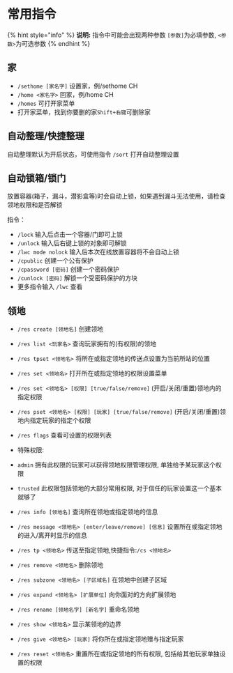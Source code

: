 # 常用指令

{% hint style="info" %}
**说明:** 指令中可能会出现两种参数 `[参数]`为必填参数, `<参数>`为可选参数
{% endhint %}

## 家
* `/sethome [家名字]` 设置家，例/sethome CH
* `/home <家名字>` 回家，例/home CH
* `/homes` 可打开家菜单
* 打开家菜单，找到你要删的家`Shift+右键`可删除家

## 自动整理/快捷整理

自动整理默认为开启状态，可使用指令 `/sort` 打开自动整理设置

## 自动锁箱/锁门

放置容器(箱子，漏斗，潜影盒等)时会自动上锁，如果遇到漏斗无法使用，请检查领地权限和是否解锁

指令：

* `/lock` 输入后点击一个容器/门即可上锁
* `/unlock` 输入后右键上锁的对象即可解锁
* `/lwc mode nolock` 输入后本次在线放置容器将不会自动上锁
* `/cpublic` 创建一个公有保护
* `/cpassword [密码]` 创建一个密码保护
* `/cunlock [密码]` 解锁一个受密码保护的方块
* 更多指令输入 `/lwc` 查看

## 领地

* `/res create [领地名]` 创建领地
* `/res list <玩家名>` 查询玩家拥有的(有权限)的领地
* `/res tpset <领地名>` 将所在或指定领地的传送点设置为当前所站的位置
* `/res set <领地名>` 打开所在或指定领地的权限设置菜单
* `/res set <领地名> [权限] [true/false/remove]` (开启/关闭/重置)领地内的指定权限
* `/res pset <领地名> [权限] [玩家] [true/false/remove]` (开启/关闭/重置)领地内指定玩家的指定个权限
* `/res flags` 查看可设置的权限列表


* 特殊权限:
* `admin` 拥有此权限的玩家可以获得领地权限管理权限, 单独给予某玩家这个权限
* `trusted` 此权限包括领地的大部分常用权限, 对于信任的玩家设置这一个基本就够了


* `/res info [领地名]` 查询所在领地或指定领地的信息
* `/res message <领地名> [enter/leave/remove] [信息]` 设置所在或指定领地的进入/离开时显示的信息
* `/res tp <领地名>` 传送至指定领地,快捷指令:`/cs <领地名>`
* `/res remove <领地名>` 删除领地
* `/res subzone <领地名> [子区域名]` 在领地中创建子区域
* `/res expand <领地名> [扩展单位]` 向你面对的方向扩展领地
* `/res rename [领地名字] [新名字]` 重命名领地
* `/res show <领地名>` 显示某领地的边界
* `/res give <领地名> [玩家]` 将你所在或指定领地赠与指定玩家
* `/res reset <领地名>` 重置所在或指定领地的所有权限, 包括给其他玩家单独设置的权限